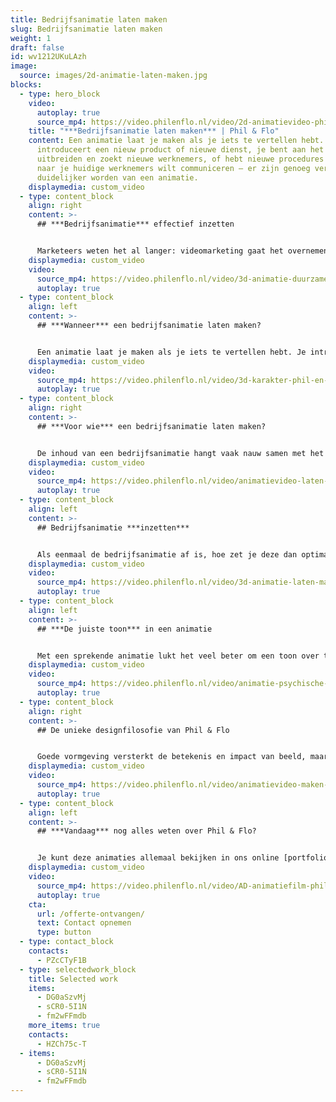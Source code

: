 ```yaml
---
title: Bedrijfsanimatie laten maken
slug: Bedrijfsanimatie laten maken
weight: 1
draft: false
id: wv1212UKuLAzh
image:
  source: images/2d-animatie-laten-maken.jpg
blocks:
  - type: hero_block
    video:
      autoplay: true
      source_mp4: https://video.philenflo.nl/video/2d-animatievideo-phil-en-flo.mp4
    title: "***Bedrijfsanimatie laten maken*** | Phil & Flo"
    content: Een animatie laat je maken als je iets te vertellen hebt. Je
      introduceert een nieuw product of nieuwe dienst, je bent aan het
      uitbreiden en zoekt nieuwe werknemers, of hebt nieuwe procedures die je
      naar je huidige werknemers wilt communiceren — er zijn genoeg verhalen die
      duidelijker worden van een animatie.
    displaymedia: custom_video
  - type: content_block
    align: right
    content: >-
      ## ***Bedrijfsanimatie*** effectief inzetten


      Marketeers weten het al langer: videomarketing gaat het overnemen van tekst. Zeker voor het presenteren van je bedrijf onderscheid je jezelf veel beter met een video of bedrijfsanimatie, waar de concurrentie alleen saaie tekstpagina’s heeft. Met (getekende) animatie voeg je een luchtig element toe en maak je het iets speelser. Dat spreekt meer aan dan wanneer je alleen maar videobeelden en gesproken tekst laat zien. Bovendien kun je animatie goed bij de visuele stijl van je bedrijf laten passen.
    displaymedia: custom_video
    video:
      source_mp4: https://video.philenflo.nl/video/3d-animatie-duurzame-energie.mp4
      autoplay: true
  - type: content_block
    align: left
    content: >-
      ## ***Wanneer*** een bedrijfsanimatie laten maken?


      Een animatie laat je maken als je iets te vertellen hebt. Je introduceert een nieuw product of nieuwe dienst, je bent aan het uitbreiden en zoekt nieuwe werknemers, of hebt nieuwe procedures die je naar je huidige werknemers wilt communiceren — er zijn genoeg verhalen die duidelijker worden van een animatie. Zeker als er meerdere, complexe stappen zijn die je uit wilt leggen. Als je zeker wilt zijn dat de boodschap goed overkomt, laat je daar dus een bedrijfsanimatie voor maken.
    displaymedia: custom_video
    video:
      source_mp4: https://video.philenflo.nl/video/3d-karakter-phil-en-flo.mp4
      autoplay: true
  - type: content_block
    align: right
    content: >-
      ## ***Voor wie*** een bedrijfsanimatie laten maken?


      De inhoud van een bedrijfsanimatie hangt vaak nauw samen met het publiek. Maak je een filmpje om nieuwe werknemers te trekken, of presenteer je de jaarcijfers aan je aandeelhouders? Beide vereisen een heel andere toon. Een animatie is meestal een luchtige manier om informatie te presenteren, maar serieus en zakelijk kan natuurlijk ook. Wij denken graag met je mee, en houden rekening met je doelgroep.
    displaymedia: custom_video
    video:
      source_mp4: https://video.philenflo.nl/video/animatievideo-laten-maken-phil-en-flo.mp4
      autoplay: true
  - type: content_block
    align: left
    content: >-
      ## Bedrijfsanimatie ***inzetten***


      Als eenmaal de bedrijfsanimatie af is, hoe zet je deze dan optimaal in? Dat hangt ook een beetje samen met het publiek. Phil & Flo heeft al genoeg bedrijfsanimaties gemaakt om je ook hiermee op weg te kunnen helpen. Of je nu wilt of iedere werknemer de animatie ziet, of je wilt deze gebruiken voor een succesvolle social media campagne: wij zetten de juiste puntjes op de i, zodat je boodschap niet verloren gaat.
    displaymedia: custom_video
    video:
      source_mp4: https://video.philenflo.nl/video/3d-animatie-laten-maken-phil-en-flo1.mp4
      autoplay: true
  - type: content_block
    align: left
    content: >-
      ## ***De juiste toon*** in een animatie


      Met een sprekende animatie lukt het veel beter om een toon over te brengen. Door de combinatie van gesproken woorden, beelden en muziek, creëer je meteen de juiste sfeer. Door de juiste toon te kiezen en je verhaal goed te vertellen, kun je veel meer rekenen op het overbrengen van het juiste gevoel aan je doelgroep.
    displaymedia: custom_video
    video:
      source_mp4: https://video.philenflo.nl/video/animatie-psychische-zorg.mp4
      autoplay: true
  - type: content_block
    align: right
    content: >-
      ## De unieke designfilosofie van Phil & Flo


      Goede vormgeving versterkt de betekenis en impact van beeld, maar wat is goede vormgeving? Vroeger dacht men de ideale verhoudingen van vormen te vinden in de Gulden Snede. Tegenwoordig hebben die oude regels plaatsgemaakt voor persoonlijk stijlonderzoek, want ultieme schoonheid is voor iedereen anders. Wij horen graag wat je wil vertellen en stellen, door middel van de juiste kleuren, lijnen, vormen, muziek en geluiden, een authentieke beeldtaal voor je animatie samen.
    displaymedia: custom_video
    video:
      source_mp4: https://video.philenflo.nl/video/animatievideo-maken-phil-en-flo.mp4
      autoplay: true
  - type: content_block
    align: left
    content: >-
      ## ***Vandaag*** nog alles weten over Phil & Flo?


      Je kunt deze animaties allemaal bekijken in ons online [portfolio](/portfolio/). Zo krijg je een goed idee van wat we kunnen en vind je inspiratie voor je eigen animatie. Je kunt natuurlijk ook meteen vrijblijvend contact met ons opnemen om over de mogelijkheden te praten.
    displaymedia: custom_video
    video:
      source_mp4: https://video.philenflo.nl/video/AD-animatiefilm-phil-en-flo.mp4
      autoplay: true
    cta:
      url: /offerte-ontvangen/
      text: Contact opnemen
      type: button
  - type: contact_block
    contacts:
      - PZcCTyF1B
  - type: selectedwork_block
    title: Selected work
    items:
      - DG0aSzvMj
      - sCR0-5I1N
      - fm2wFFmdb
    more_items: true
    contacts:
      - HZCh75c-T
  - items:
      - DG0aSzvMj
      - sCR0-5I1N
      - fm2wFFmdb
---
```


